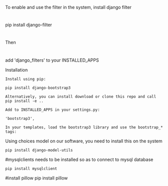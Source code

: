
To enable and use the filter in the system, install django filter
#
pip install django-filter
#
Then
 #
 add 'django_filters' to your INSTALLED_APPS


Installation

    Install using pip:

    pip install django-bootstrap3

    Alternatively, you can install download or clone this repo and call pip install -e ..

    Add to INSTALLED_APPS in your settings.py:

    'bootstrap3',

    In your templates, load the bootstrap3 library and use the bootstrap_* tags:

Using choices model on our software, you need to install this on the system

    pip install django-model-utils

#mysqlclients needs to be installed so as to connect to mysql database


    pip install mysqlclient

 #install pillow
 pip install pillow